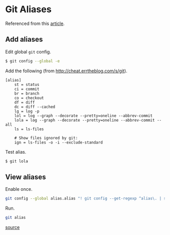 # Git Aliases

Referenced from this [article](https://git-scm.com/book/en/v2/Getting-Started-First-Time-Git-Setup).

## Add aliases

Edit global `git` config.

```sh
$ git config --global -e
```

Add the following (from http://cheat.errtheblog.com/s/git).

```
[alias]
    st = status
    ci = commit
    br = branch
    co = checkout
    df = diff
    dc = diff --cached
    lg = log -p
    lol = log --graph --decorate --pretty=oneline --abbrev-commit
    lola = log --graph --decorate --pretty=oneline --abbrev-commit --all
    ls = ls-files

    # Show files ignored by git:
    ign = ls-files -o -i --exclude-standard
```

Test alias.

```sh
$ git lola
```

## View aliases

Enable once.

```sh
git config --global alias.alias "! git config --get-regexp ^alias\. | sed -e s/^alias\.// -e s/\ /\ =\ /"
```

Run.

```sh
git alias
```

[source](https://stackoverflow.com/questions/7066325/list-git-aliases)

